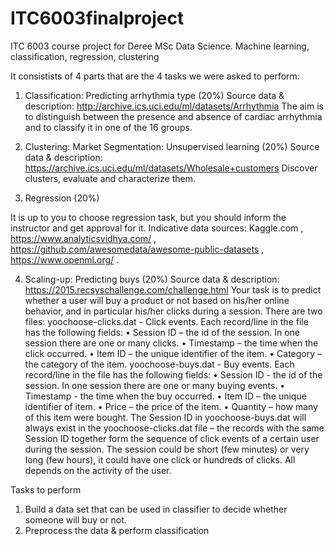 # ITC6003finalproject
ITC 6003 course project for Deree MSc Data Science. Machine learning, classification, regression, clustering

It consistists of 4 parts that are the 4 tasks we were asked to perform:

1. Classification: Predicting arrhythmia type (20%)
Source data & description: http://archive.ics.uci.edu/ml/datasets/Arrhythmia
The aim is to distinguish between the presence and absence of cardiac arrhythmia and to classify it in
one of the 16 groups.

2. Clustering: Market Segmentation: Unsupervised learning (20%)
Source data & description: https://archive.ics.uci.edu/ml/datasets/Wholesale+customers
Discover clusters, evaluate and characterize them.
3. Regression (20%)

It is up to you to choose regression task, but you should inform the instructor and get approval for it.
Indicative data sources: Kaggle.com , https://www.analyticsvidhya.com/ ,
https://github.com/awesomedata/awesome-public-datasets , https://www.openml.org/ .

4. Scaling-up: Predicting buys (20%)
Source data & description: https://2015.recsyschallenge.com/challenge.html Your task is to predict
whether a user will buy a product or not based on his/her online behavior, and in particular his/her
clicks during a session. There are two files:
 yoochoose-clicks.dat - Click events. Each record/line in the file has the following fields:
• Session ID – the id of the session. In one session there are one or many clicks.
• Timestamp – the time when the click occurred.
• Item ID – the unique identifier of the item.
• Category – the category of the item.
 yoochoose-buys.dat - Buy events. Each record/line in the file has the following fields:
• Session ID - the id of the session. In one session there are one or many buying events.
• Timestamp - the time when the buy occurred.
• Item ID – the unique identifier of item.
• Price – the price of the item.
• Quantity – how many of this item were bought.
The Session ID in yoochoose-buys.dat will always exist in the yoochoose-clicks.dat file – the records with
the same Session ID together form the sequence of click events of a certain user during the session. The
session could be short (few minutes) or very long (few hours), it could have one click or hundreds of
clicks. All depends on the activity of the user.

Tasks to perform
1. Build a data set that can be used in classifier to decide whether someone will buy or not.
2. Preprocess the data & perform classification
